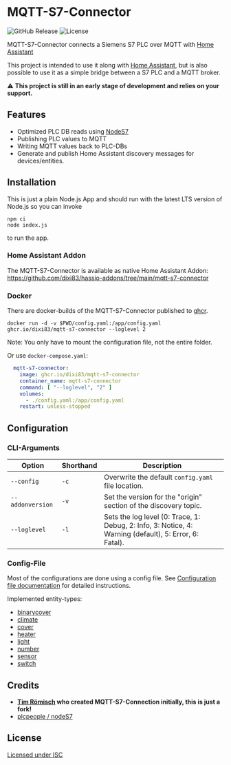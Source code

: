 # MQTT-S7-Connector

![GitHub Release](https://img.shields.io/github/v/release/dixi83/mqtt-s7-connector)
![License](https://img.shields.io/github/license/dixi83/mqtt-s7-connector)

MQTT-S7-Connector connects a Siemens S7 PLC over MQTT with [Home Assistant](https://github.com/home-assistant/home-assistant)

This project is intended to use it along with [Home Assistant](https://github.com/home-assistant/home-assistant), but is also possible to use it as a simple bridge 
between a S7 PLC and a MQTT broker.

⚠️ **This project is still in an early stage of development and relies on your support.**

## Features

* Optimized PLC DB reads using [NodeS7](https://github.com/plcpeople/nodes7)
* Publishing PLC values to MQTT
* Writing MQTT values back to PLC-DBs
* Generate and publish Home Assistant discovery messages for devices/entities.

## Installation

This is just a plain Node.js App and should run with the latest LTS version of Node.js so you can invoke
```shell
npm ci
node index.js
```
to run the app.

### Home Assistant Addon

The MQTT-S7-Connector is available as native Home Assistant Addon: https://github.com/dixi83/hassio-addons/tree/main/mqtt-s7-connector

### Docker

There are docker-builds of the MQTT-S7-Connector published to [ghcr](https://github.com/dixi83/mqtt-s7-connector/pkgs/container/mqtt-s7-connector).

```shell
docker run -d -v $PWD/config.yaml:/app/config.yaml ghcr.io/dixi83/mqtt-s7-connector --loglevel 2
```

Note: You only have to mount the configuration file, not the entire folder.

Or use `docker-compose.yaml`:
```yaml
  mqtt-s7-connector:
    image: ghcr.io/dixi83/mqtt-s7-connector
    container_name: mqtt-s7-connector
    command: [ "--loglevel", "2" ]
    volumes:
      - ./config.yaml:/app/config.yaml
    restart: unless-stopped
```


## Configuration

### CLI-Arguments

| Option            | Shorthand | Description                                                                                            |
|--------------------|-----------|--------------------------------------------------------------------------------------------------------|
| `--config`        | `-c`      | Overwrite the default `config.yaml` file location.                                                    |
| `--addonversion`  | `-v`      | Set the version for the "origin" section of the discovery topic.                                       |
| `--loglevel`      | `-l`      | Sets the log level (0: Trace, 1: Debug, 2: Info, 3: Notice, 4: Warning (default), 5: Error, 6: Fatal). |

### Config-File

Most of the configurations are done using a config file. See [Configuration file documentation](./docs/config.md) for detailed instructions.

Implemented entity-types:

- [binarycover](./docs/binarycover.md)
- [climate](./docs/climate.md)
- [cover](./docs/cover.md)
- [heater](./docs/heater.md)
- [light](./docs/light.md)
- [number](./docs/number.md)
- [sensor](./docs/sensor.md)
- [switch](./docs/switch.md)


## Credits
* **[Tim Römisch](https://github.com/timroemisch/mqtt-s7-connector) who created MQTT-S7-Connection initially, this is just a fork!**
* [plcpeople / nodeS7](https://github.com/plcpeople/nodeS7)


## License

[Licensed under ISC](./LICENSE)
